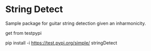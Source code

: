 # String Detect

Sample package for guitar string detection given an inharmonicity.

get from testpypi

pip install -i https://test.pypi.org/simple/ stringDetect